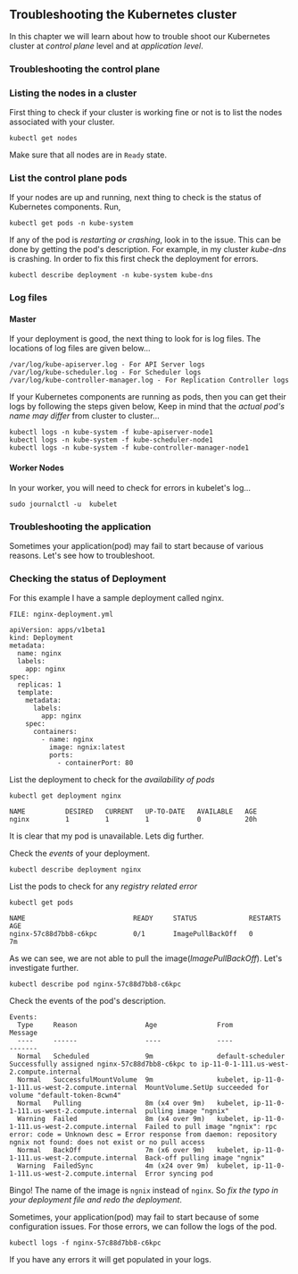 ## Troubleshooting the Kubernetes cluster

In this chapter we will learn about how to trouble shoot our Kubernetes cluster at *control plane* level and at *application level*.

### Troubleshooting the control plane
### Listing the nodes in a cluster
First thing to check if your cluster is working fine or not is to list the nodes associated with your cluster.

```
kubectl get nodes
```
Make sure that all nodes are in `Ready` state.

### List the control plane pods
If your nodes are up and running, next thing to check is the status of Kubernetes components.
Run,

```
kubectl get pods -n kube-system
```
If any of the pod is *restarting or crashing*, look in to the issue.
This can be done by getting the pod's description.
For example, in my cluster *kube-dns* is crashing. In order to fix this first check the deployment for errors.

```
kubectl describe deployment -n kube-system kube-dns
```
### Log files
#### Master
If your deployment is good, the next thing to look for is log files.
The locations of log files are given below...

```
/var/log/kube-apiserver.log - For API Server logs
/var/log/kube-scheduler.log - For Scheduler logs
/var/log/kube-controller-manager.log - For Replication Controller logs
```

If your Kubernetes components are running as pods, then you can get their logs by following the steps given below,
Keep in mind that the *actual pod's name may differ* from cluster to cluster...

```
kubectl logs -n kube-system -f kube-apiserver-node1
kubectl logs -n kube-system -f kube-scheduler-node1
kubectl logs -n kube-system -f kube-controller-manager-node1
```

#### Worker Nodes
In your worker, you will need to check for errors in kubelet's log...

```
sudo journalctl -u  kubelet
```

### Troubleshooting the application
Sometimes your application(pod) may fail to start because of various reasons. Let's see how to troubleshoot.
### Checking the status of Deployment
For this example I have a sample deployment called nginx.

`FILE: nginx-deployment.yml`

```
apiVersion: apps/v1beta1
kind: Deployment
metadata:
  name: nginx
  labels:
    app: nginx
spec:
  replicas: 1
  template:
    metadata:
      labels:
        app: nginx
    spec:
      containers:
        - name: nginx
          image: ngnix:latest
          ports:
            - containerPort: 80
```

List the deployment to check for the *availability of pods*

```
kubectl get deployment nginx

NAME          DESIRED   CURRENT   UP-TO-DATE   AVAILABLE   AGE
nginx         1         1         1            0           20h
```
It is clear that my pod is unavailable. Lets dig further.

Check the *events* of your deployment.

```
kubectl describe deployment nginx
```

List the pods to check for any *registry related error*

```
kubectl get pods

NAME                           READY     STATUS             RESTARTS   AGE
nginx-57c88d7bb8-c6kpc         0/1       ImagePullBackOff   0          7m
```

As we can see, we are not able to pull the image(*ImagePullBackOff*). Let's investigate further.

```
kubectl describe pod nginx-57c88d7bb8-c6kpc
```
Check the events of the pod's description.

```
Events:
  Type     Reason                 Age               From                                               Message
  ----     ------                 ----              ----                                               -------
  Normal   Scheduled              9m                default-scheduler                                  Successfully assigned nginx-57c88d7bb8-c6kpc to ip-11-0-1-111.us-west-2.compute.internal
  Normal   SuccessfulMountVolume  9m                kubelet, ip-11-0-1-111.us-west-2.compute.internal  MountVolume.SetUp succeeded for volume "default-token-8cwn4"
  Normal   Pulling                8m (x4 over 9m)   kubelet, ip-11-0-1-111.us-west-2.compute.internal  pulling image "ngnix"
  Warning  Failed                 8m (x4 over 9m)   kubelet, ip-11-0-1-111.us-west-2.compute.internal  Failed to pull image "ngnix": rpc error: code = Unknown desc = Error response from daemon: repository ngnix not found: does not exist or no pull access
  Normal   BackOff                7m (x6 over 9m)   kubelet, ip-11-0-1-111.us-west-2.compute.internal  Back-off pulling image "ngnix"
  Warning  FailedSync             4m (x24 over 9m)  kubelet, ip-11-0-1-111.us-west-2.compute.internal  Error syncing pod
```

Bingo! The name of the image is `ngnix` instead of `nginx`. So *fix the typo in your deployment file and redo the deployment*.

Sometimes, your application(pod) may fail to start because of some configuration issues. For those errors, we can follow the logs of the pod.

```
kubectl logs -f nginx-57c88d7bb8-c6kpc
```

If you have any errors it will get populated in your logs.
